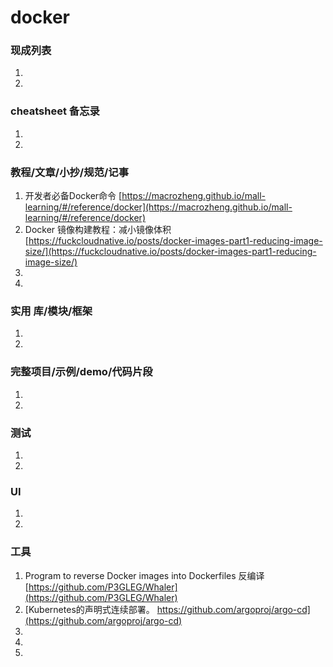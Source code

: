 
# docker

### 现成列表
1. 
1. 

### cheatsheet 备忘录
1. 
1. 

### 教程/文章/小抄/规范/记事
1. 开发者必备Docker命令
[https://macrozheng.github.io/mall-learning/#/reference/docker](https://macrozheng.github.io/mall-learning/#/reference/docker)
1. Docker 镜像构建教程：减小镜像体积
[https://fuckcloudnative.io/posts/docker-images-part1-reducing-image-size/](https://fuckcloudnative.io/posts/docker-images-part1-reducing-image-size/)
1. 
1. 

### 实用 库/模块/框架
1. 
1. 

### 完整项目/示例/demo/代码片段
1. 
1. 

### 测试
1. 
1. 

### UI
1. 
1. 

### 工具
1. Program to reverse Docker images into Dockerfiles 反编译 
[https://github.com/P3GLEG/Whaler](https://github.com/P3GLEG/Whaler)
1. [Kubernetes的声明式连续部署。 https://github.com/argoproj/argo-cd](https://github.com/argoproj/argo-cd)
1. 
1. 
1. 
